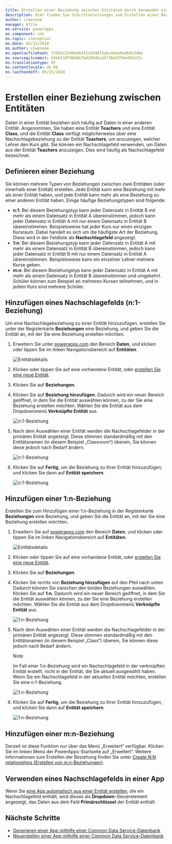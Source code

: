```yaml
---
title: Erstellen einer Beziehung zwischen Entitäten durch Verwenden eines Nachschlagefelds | Microsoft-Dokumentation
description: Hier finden Sie Schrittanleitungen zum Erstellen einer Beziehung zwischen Entitäten in PowerApps mithilfe eines Nachschlagefelds.
author: clwesene
manager: kfile
ms.service: powerapps
ms.component: cds
ms.topic: conceptual
ms.date: 03/21/2018
ms.author: clwesene
ms.openlocfilehash: f1952c2349eb54f2c6348f5abc4dee9a4645348a
ms.sourcegitcommit: b3b6118790d6b7b4285dbcb5736e55f6e450125c
ms.translationtype: HT
ms.contentlocale: de-DE
ms.lasthandoff: 05/15/2018
---
```

# <a name="create-a-relationship-between-entities"></a>Erstellen einer Beziehung zwischen Entitäten
Daten in einer Entität beziehen sich häufig auf Daten in einer anderen Entität. Angenommen, Sie haben eine Entität **Teachers** und eine Entität **Class**, und die Entität **Class** verfügt möglicherweise über eine Nachschlagebeziehung zu der Entität **Teachers**, um anzuzeigen, welcher Lehrer den Kurs gibt. Sie können ein Nachschlagefeld verwenden, um Daten aus der Entität **Teachers** anzuzeigen. Dies wird häufig als Nachschlagefeld bezeichnet.

## <a name="define-a-relationship"></a>Definieren einer Beziehung
Sie können mehrere Typen von Beziehungen zwischen zwei Entitäten (oder innerhalb einer Entität) erstellen. Jede Entität kann eine Beziehung mit mehr als einer Entität haben, und jede Entität kann mehr als eine Beziehung zu einer anderen Entität haben. Einige häufige Beziehungstypen sind folgende:

* **n:1**: Bei diesem Beziehungstyp kann jeder Datensatz in Entität B mit mehr als einem Datensatz in Entität A übereinstimmen, jedoch kann jeder Datensatz in Entität A mit nur einem Datensatz in Entität B übereinstimmen. Beispielsweise hat jeder Kurs nur einen einzigen Kursraum. Dabei handelt es sich um die häufigste Art der Beziehung. Diese wird in der Feldliste als **Nachschlagefeld** angezeigt.
* **1:n**: Bei diesem Beziehungstyp kann jeder Datensatz in Entität A mit mehr als einem Datensatz in Entität B übereinstimmen, jedoch kann jeder Datensatz in Entität B mit nur einem Datensatz in Entität A übereinstimmen. Beispielsweise kann ein einzelner Lehrer mehrere Kurse geben.
* **m:n**: Bei diesem Beziehungstyp kann jeder Datensatz in Entität A mit mehr als einem Datensatz in Entität B übereinstimmen und umgekehrt. Schüler können zum Beispiel an mehreren Kursen teilnehmen, und in jedem Kurs sind mehrere Schüler.

## <a name="add-a-lookup-field-many-to-one-relationship"></a>Hinzufügen eines Nachschlagefelds (n:1-Beziehung)

Um eine Nachschlagebeziehung zu einer Entität hinzuzufügen, erstellen Sie unter der Registerkarte **Beziehungen** eine Beziehung, und geben Sie die Entität an, mit der Sie eine Beziehung erstellen möchten.

1. Erweitern Sie unter [powerapps.com](https://web.powerapps.com) den Bereich **Daten**, und klicken oder tippen Sie im linken Navigationsbereich auf **Entitäten**.

    ![Entitätsdetails](./media/data-platform-cds-create-entity/entitylist.png "Entitätsliste")

2. Klicken oder tippen Sie auf eine vorhandene Entität, oder [erstellen Sie eine neue Entität](data-platform-create-entity.md).

3. Klicken Sie auf **Beziehungen**.

4. Klicken Sie auf **Beziehung hinzufügen**. Dadurch wird ein neuer Bereich geöffnet, in dem Sie die Entität auswählen können, zu der Sie eine Beziehung erstellen möchten. Wählen Sie die Entität aus dem Dropdownmenü **Verknüpfte Entität** aus.

    ![n:1-Beziehung](./media/data-platform-cds-newrelationship/manytoone-1.png "Many to One Relationship")

5. Nach dem Auswählen einer Entität werden die Nachschlagefelder in der primären Entität angezeigt. Diese stimmen standardmäßig mit den Entitätsnamen (in diesem Beispiel „Classroom“) überein, Sie können diese jedoch nach Bedarf ändern.

    ![n:1-Beziehung](./media/data-platform-cds-newrelationship/manytoone-2.png "Many to One Relationship")

6. Klicken Sie auf **Fertig**, um die Beziehung zu Ihrer Entität hinzuzufügen, und klicken Sie dann auf **Entität speichern**.

    ![n:1-Beziehung](./media/data-platform-cds-newrelationship/manytoone-3.png "Many to One Relationship")

## <a name="add-a-one-to-many-relationship"></a>Hinzufügen einer 1:n-Beziehung

Erstellen Sie zum Hinzufügen einer 1:n-Beziehung in der Registerkarte **Beziehungen** eine Beziehung, und geben Sie die Entität an, mit der Sie eine Beziehung erstellen möchten.

1. Erweitern Sie auf [powerapps.com](https://web.powerapps.com) den Bereich **Daten**, und klicken oder tippen Sie im linken Navigationsbereich auf **Entitäten**.

    ![Entitätsdetails](./media/data-platform-cds-create-entity/entitylist.png "Entitätsliste")

2. Klicken oder tippen Sie auf eine vorhandene Entität, oder [erstellen Sie eine neue Entität](data-platform-create-entity.md).

3. Klicken Sie auf **Beziehungen**.

4. Klicken Sie rechts von **Beziehung hinzufügen** auf den Pfeil nach unten. Dadurch können Sie zwischen den beiden Beziehungen auswählen. Klicken Sie auf **1:n**. Dadurch wird ein neuer Bereich geöffnet, in dem Sie die Entität auswählen können, zu der Sie eine Beziehung erstellen möchten. Wählen Sie die Entität aus dem Dropdownmenü **Verknüpfte Entität** aus.

    ![1:n-Beziehung](./media/data-platform-cds-newrelationship/onetomany-1.png "One to Many Relationship")

5. Nach dem Auswählen einer Entität werden die Nachschlagefelder in der primären Entität angezeigt. Diese stimmen standardmäßig mit den Entitätsnamen (in diesem Beispiel „Class“) überein, Sie können diese jedoch nach Bedarf ändern.

    > [!NOTE]
    > Im Fall einer 1:n-Beziehung wird ein Nachschlagefeld in der verknüpften Entität erstellt, nicht in der Entität, die Sie aktuell ausgewählt haben. Wenn Sie ein Nachschlagefeld in der aktuellen Entität möchten, erstellen Sie eine n:1-Beziehung.

    ![1:n-Beziehung](./media/data-platform-cds-newrelationship/onetomany-2.png "One to Many Relationship")

6. Klicken Sie auf **Fertig**, um die Beziehung zu Ihrer Entität hinzuzufügen, und klicken Sie dann auf **Entität speichern**.

    ![1:n-Beziehung](./media/data-platform-cds-newrelationship/onetomany-3.png "One to Many Relationship")

## <a name="add-a-many-to-many-relationship"></a>Hinzufügen einer m:n-Beziehung

Derzeit ist diese Funktion nur über das Menü „Erweitert“ verfügbar. Klicken Sie im linken Menü der PowerApps-Startseite auf „Erweitert“. Weitere Informationen zum Erstellen der Beziehung finden Sie unter [Create N:N relationships (Erstellen von m:n-Beziehungen)](/dynamics365/customer-engagement/customize/create-and-edit-nn-many-to-many-relationships).

## <a name="use-a-lookup-field-in-an-app"></a>Verwenden eines Nachschlagefelds in einer App
Wenn Sie [eine App automatisch aus einer Entität erstellen](../canvas-apps/data-platform-create-app.md), die ein Nachschlagefeld enthält, wird dieses als **Dropdown**-Steuerelement angezeigt, das Daten aus dem Feld **Primärschlüssel** der Entität enthält.

## <a name="next-steps"></a>Nächste Schritte
* [Generieren einer App mithilfe einer Common Data Service-Datenbank](../canvas-apps/data-platform-create-app.md)
* [Neuerstellen einer App mithilfe einer Common Data Service-Datenbank](../canvas-apps/data-platform-create-app-scratch.md)

